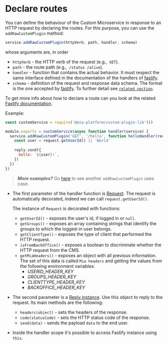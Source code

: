 # Declare routes

You can define the behaviour of the Custom Microservice in response to an HTTP request by declaring the routes. For this purpose, you can use the `addRawCustomPlugin` method:

```js
service.addRawCustomPlugin(httpVerb, path, handler, schema)
```
whose arguments are, in order

* `httpVerb` - the HTTP verb of the request (e.g.,` GET`).
* `path` - the route path (e.g.,` /status /alive`).
* `handler` - function that contains the actual behavior. It must respect the same interface defined in the
documentation of the handlers of [fastify](https://www.fastify.io/docs/latest/Routes/#async-await).
* `schema` - definition of the request and response data schema.
The format is the one accepted by [fastify](https://www.fastify.io/docs/latest/Validation-and-Serialization). To further detail see [`related section`](ApiDoc.md).


To get more info about how to declare a route can you look at the related [Fastify documentation](https://github.com/fastify/fastify/blob/master/docs/Routes.md).

Example:

```js
const customService = require('@mia-platform/custom-plugin-lib')()

module.exports = customService(async function handler(service) {
  service.addRawCustomPlugin('GET', '/hello', function helloHandler(request, reply) {
    const user = request.getUserId() || 'World'
    
    reply.send({
      hello: `${user}!`,
    })
  })
}) 
```

> **_More examples?_** Go [here](../examples/advanced/index.js#L86) to see another `addRawCustomPlugin` uses case.

- The first parameter of the handler function is [Request](https://www.fastify.io/docs/latest/Request/). The request is automatically decorated, indeed we can call `request.getUserId()`.

    The instance of `Request` is decorated with functions:

    * `getUserId()` - exposes the user's id, if logged in or `null`.
    * `getGroups()` - exposes an array containing strings that identify the groups to which the logged-in user belongs.
    * `getClientType()` - exposes the type of client that performed the HTTP request.
    * `isFromBackOffice()` - exposes a boolean to discriminate whether the HTTP request from the CMS.
    * `getMiaHeaders()` - exposes an object with all previous information.
       The set of this data is called `Mia headers` and getting the values from the following environment variables:
      * *USERID_HEADER_KEY*
      * *GROUPS_HEADER_KEY*
      * *CLIENTTYPE_HEADER_KEY*
      * *BACKOFFICE_HEADER_KEY*

- The second parameter is a [Reply instance](https://www.fastify.io/docs/latest/Reply/). Use this object to reply to the request. Its main methods are the following:
  * `headers(object)` - sets the headers of the response.
  * `code(statusCode)` - sets the HTTP status code of the response.
  * `send(data)` - sends the payload `data` to the end user.

- Inside the handler scope it's possible to access Fastify instance using `this`.


